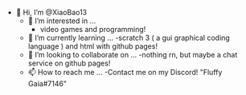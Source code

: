 - 👋 Hi, I’m @XiaoBao13
  - 👀 I’m interested in ...
    - video games and programming!
  - 🌱 I’m currently learning ...
    -scratch 3 ( a gui graphical coding language ) and html with github pages!
  - 💞️ I’m looking to collaborate on ...
    -nothing rn, but maybe a chat service on github pages!
  - 📫 How to reach me ...
    -Contact me on my Discord! "Fluffy Gaia#7146"

<!---
XiaoBao13/XiaoBao13 is a ✨ special ✨ repository because its `README.md` (this file) appears on your GitHub profile.
You can click the Preview link to take a look at your changes.
--->
